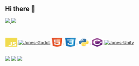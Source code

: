## Hi there 👋
<div>
    <a href="https://github.com/jonesgp">
    <img height="150em" src="http://github-readme-stats-jonesgp.vercel.app/api?username=JonesGP&show_icons=true&theme=synthwave&include_all_commits=truecount_private=true"/>
    <img height="150em" src="https://github-readme-stats-jonesgp.vercel.app/api/top-langs/?username=JonesGP&layout=compact&lang_count=16&theme=dark"/>
</div>

##

<div style="display: inline_block"><br>
  <img align="center" alt="Jones-Js" height="30" width="40" src="https://raw.githubusercontent.com/devicons/devicon/master/icons/javascript/javascript-plain.svg">
  <img align="center" alt="Jones-Godot" height="30" width="40" src="https://cdn.jsdelivr.net/gh/devicons/devicon/icons/godot/godot-original.svg">
  <img align="center" alt="Jones-HTML" height="30" width="40" src="https://raw.githubusercontent.com/devicons/devicon/master/icons/html5/html5-original.svg">
  <img align="center" alt="Jones-CSS" height="30" width="40" src="https://raw.githubusercontent.com/devicons/devicon/master/icons/css3/css3-original.svg">
  <img align="center" alt="Jones-Python" height="30" width="40" src="https://raw.githubusercontent.com/devicons/devicon/master/icons/python/python-original.svg">
  <img align="center" alt="Jones-Csharp" height="30" width="40" src="https://raw.githubusercontent.com/devicons/devicon/master/icons/csharp/csharp-original.svg">
  <img align="center" alt="Jones-Unity" height="30" width="40" src="https://cdn.jsdelivr.net/gh/devicons/devicon/icons/unity/unity-original.svg">
</div>
    
 ##
    
<div> 
  <a href="https://www.instagram.com/jones_gp/" target="_blank"><img src="https://img.shields.io/badge/-Instagram-%23E4405F?style=for-the-badge&logo=instagram&logoColor=white" target="_blank"></a>
  <a href = "mailto:jonesgamespro1@gmail.com"><img src="https://img.shields.io/badge/-Gmail-%23333?style=for-the-badge&logo=gmail&logoColor=white" target="_blank"></a>
  <a href="https://www.linkedin.com/in/jones-chaves-sousa-0b3044263/" target="_blank"><img src="https://img.shields.io/badge/-LinkedIn-%230077B5?style=for-the-badge&logo=linkedin&logoColor=white" target="_blank"></a> 
  
</div>
   
    
<!--![Snake Animation](https://github.com/jonesgp/jonesgp/blob/output/github-contribution-grid-snake.svg)--!>
    
